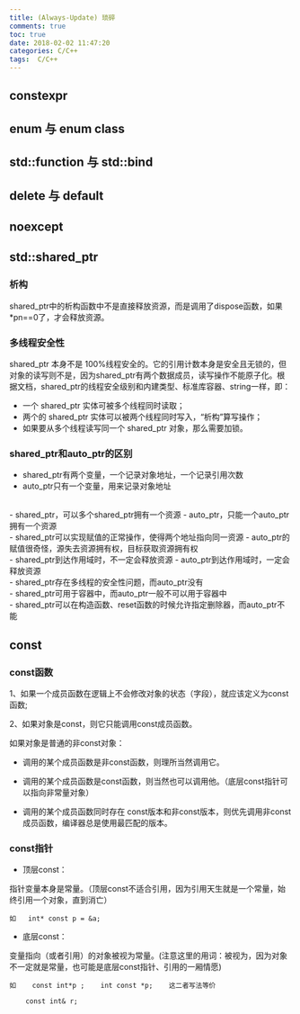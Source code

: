 ```yaml
---
title: (Always-Update) 琐碎
comments: true
toc: true
date: 2018-02-02 11:47:20
categories: C/C++
tags:  C/C++
---
```


## constexpr

## enum 与 enum class

## std::function 与 std::bind

## delete 与 default

## noexcept

## std::shared_ptr

### 析构

shared_ptr中的析构函数中不是直接释放资源，而是调用了dispose函数，如果*pn==0了，才会释放资源。

### 多线程安全性

shared_ptr 本身不是 100%线程安全的。它的引用计数本身是安全且无锁的，但对象的读写则不是，因为shared_ptr有两个数据成员，读写操作不能原子化。根据文档，shared_ptr的线程安全级别和内建类型、标准库容器、string一样，即：

- 一个 shared_ptr 实体可被多个线程同时读取；
- 两个的 shared_ptr 实体可以被两个线程同时写入，“析构”算写操作；
- 如果要从多个线程读写同一个 shared_ptr 对象，那么需要加锁。

### shared_ptr和auto_ptr的区别

- shared_ptr有两个变量，一个记录对象地址，一个记录引用次数
- auto_ptr只有一个变量，用来记录对象地址
<br>
- shared_ptr，可以多个shared_ptr拥有一个资源
- auto_ptr，只能一个auto_ptr拥有一个资源
<br>
- shared_ptr可以实现赋值的正常操作，使得两个地址指向同一资源
- auto_ptr的赋值很奇怪，源失去资源拥有权，目标获取资源拥有权
<br>
- shared_ptr到达作用域时，不一定会释放资源
- auto_ptr到达作用域时，一定会释放资源
<br>
- shared_ptr存在多线程的安全性问题，而auto_ptr没有
<br>
- shared_ptr可用于容器中，而auto_ptr一般不可以用于容器中
<br>
- shared_ptr可以在构造函数、reset函数的时候允许指定删除器，而auto_ptr不能

## const

### const函数

1、如果一个成员函数在逻辑上不会修改对象的状态（字段），就应该定义为const函数;

2、如果对象是const，则它只能调用const成员函数。

如果对象是普通的非const对象：

- 调用的某个成员函数是非const函数，则理所当然调用它。

- 调用的某个成员函数是const函数，则当然也可以调用他。（底层const指针可以指向非常量对象）

- 调用的某个成员函数同时存在 const版本和非const版本，则优先调用非const成员函数，编译器总是使用最匹配的版本。

### const指针

- 顶层const：

指针变量本身是常量。（顶层const不适合引用，因为引用天生就是一个常量，始终引用一个对象，直到消亡）

    如   int* const p = &a;

- 底层const：

变量指向（或者引用）的对象被视为常量。(注意这里的用词：被视为，因为对象不一定就是常量，也可能是底层const指针、引用的一厢情愿)

    如    const int*p ;    int const *p;    这二者写法等价

        const int& r;